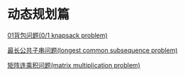 # 动态规划篇

[01背包问题(0/1 knapsack problem)](https://github.com/lixinchn/algorithm/tree/master/DynamicProgramming/01_KnapsackProblem)

[最长公共子串问题(longest common subsequence problem)](https://github.com/lixinchn/algorithm/tree/master/DynamicProgramming/02_LongestCommonSubsequence)

[矩阵连乘积问题(matrix multiplication problem)](https://github.com/lixinchn/algorithm/tree/master/DynamicProgramming/03_MatrixMultiplication)

